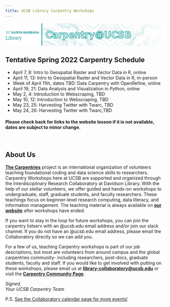 ```yaml
---
title: UCSB Library Carpentry Workshops
---
```

![carpentry logo](fig/banner-carpentry.png)

## Tentative Spring 2022 Carpentry Schedule
- April 7, 8: Intro to Geospatial Raster and Vector Data in R, online
- April 11, 13: Intro to Geospatial Raster and Vector Data in R, in-person
- Week of April 11th, dates TBD: Data Carpentry with OpenRefine, online
- April 19, 21: Data Analysis and Visualization in Python, online
- May 2, 4: Introduction to Webscraping, TBD
- May 10, 12: Introduction to Webscraping, TBD
- May 23, 25: Harvesting Twitter with Twarc, TBD
- May 24, 26: Harvesting Twitter with Twarc,TBD


#### Please check back for links to the website lesson if it is not available, dates are subject to minor change.

<br />

## About Us
**[The Carpentries](https://carpentries.org/)** project is an international organization of volunteers teaching foundational coding and data science skills to researchers. Carpentry Workshops here at UCSB are supported and organized through the Interdisciplinary Research Collaboratory at Davidson Library.
With the help of our stellar volunteers, we offer guided and hands-on workshops to undergraduate, staff, graduate students, and faculty researchers. These teachings focus on beginner-level research computing, data literacy, and information management. The teaching material is always available on **[our website](https://ucsbcarpentry.github.io/past-workshops)** after workshops have ended.

If you want to stay in the loop for future workshops, you can join the carpentry listserv with an @ucsb.edu email address and/or join our slack channel. If you do not have an @ucsb.edu email address, please email the Collaboratory directly so we can add you.

For a few of us, teaching Carpentry workshops is part of our job descriptions, but most are volunteers from around campus and the global carpentries community- including researchers, post-docs, graduate students, faculty and staff. If you would like to get involved with putting on these workshops, please email us at **library-collaboratory@ucsb.edu** or visit the **[Carpentry Community Page](https://ucsbcarpentry.github.io/community/instructors)**.

*Signed,*
<br>
*Your UCSB Carpentry Team*

P.S. [See the Collaboratory calendar page for more events!](https://www.library.ucsb.edu/events-exhibitions?location=All&series=1218)
